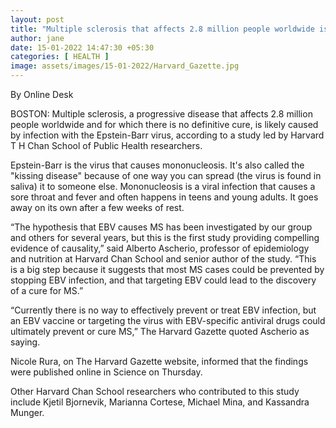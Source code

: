 ```yaml
---
layout: post
title: "Multiple sclerosis that affects 2.8 million people worldwide is likely caused by infection with the- The New Indian Express"
author: jane 
date: 15-01-2022 14:47:30 +05:30 
categories: [ HEALTH ] 
image: assets/images/15-01-2022/Harvard_Gazette.jpg
---
```

By Online Desk

BOSTON: Multiple sclerosis, a progressive disease that affects 2.8 million people worldwide and for which there is no definitive cure, is likely caused by infection with the Epstein-Barr virus, according to a study led by Harvard T H Chan School of Public Health researchers.

Epstein-Barr is the virus that causes mononucleosis. It's also called the "kissing disease" because of one way you can spread (the virus is found in saliva) it to someone else. Mononucleosis is a viral infection that causes a sore throat and fever and often happens in teens and young adults. It goes away on its own after a few weeks of rest.

“The hypothesis that EBV causes MS has been investigated by our group and others for several years, but this is the first study providing compelling evidence of causality,” said Alberto Ascherio, professor of epidemiology and nutrition at Harvard Chan School and senior author of the study. “This is a big step because it suggests that most MS cases could be prevented by stopping EBV infection, and that targeting EBV could lead to the discovery of a cure for MS.”

“Currently there is no way to effectively prevent or treat EBV infection, but an EBV vaccine or targeting the virus with EBV-specific antiviral drugs could ultimately prevent or cure MS,” The Harvard Gazette quoted Ascherio as saying.

Nicole Rura, on The Harvard Gazette website, informed that the findings were published online in Science on Thursday.

Other Harvard Chan School researchers who contributed to this study include Kjetil Bjornevik, Marianna Cortese, Michael Mina, and Kassandra Munger.